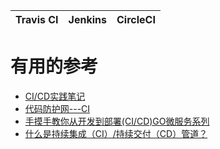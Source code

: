 
Travis CI|Jenkins|CircleCI|
---|---|---|


# 有用的参考
* [CI/CD实践笔记](https://mrbird.cc/CI-CD-Practice-Note.html)
* [代码防护网---CI](https://www.bilibili.com/read/cv4147684)
* [手摸手教你从开发到部署(CI/CD)GO微服务系列 ](https://learnku.com/docs/go-micro-build/1.0)
* [什么是持续集成（CI）/持续交付（CD）管道？](https://developer.51cto.com/art/202103/654477.htm)


